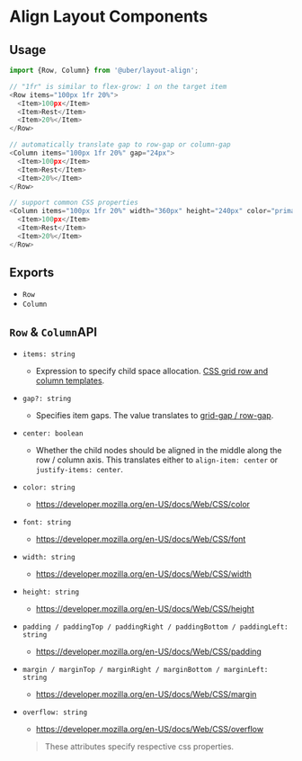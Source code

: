 # Align Layout Components

## Usage

```javascript
import {Row, Column} from '@uber/layout-align';

// "1fr" is similar to flex-grow: 1 on the target item
<Row items="100px 1fr 20%">
  <Item>100px</Item>
  <Item>Rest</Item>
  <Item>20%</Item>
</Row>

// automatically translate gap to row-gap or column-gap
<Column items="100px 1fr 20%" gap="24px">
  <Item>100px</Item>
  <Item>Rest</Item>
  <Item>20%</Item>
</Row>

// support common CSS properties
<Column items="100px 1fr 20%" width="360px" height="240px" color="primary200">
  <Item>100px</Item>
  <Item>Rest</Item>
  <Item>20%</Item>
</Row>
```

## Exports

* `Row`
* `Column`

## `Row` & `Column`API

* `items: string`

  * Expression to specify child space allocation. [CSS grid row and column templates](https://developer.mozilla.org/en-US/docs/Web/CSS/grid-template-rows).

* `gap?: string`

  * Specifies item gaps. The value translates to [grid-gap / row-gap](https://developer.mozilla.org/en-US/docs/Web/CSS/row-gap).

* `center: boolean`

  * Whether the child nodes should be aligned in the middle along the row / column axis.
This translates either to `align-item: center` or `justify-items: center`.

* `color: string`
  * https://developer.mozilla.org/en-US/docs/Web/CSS/color

* `font: string`
  * https://developer.mozilla.org/en-US/docs/Web/CSS/font

* `width: string`
  * https://developer.mozilla.org/en-US/docs/Web/CSS/width

* `height: string`
  * https://developer.mozilla.org/en-US/docs/Web/CSS/height

* `padding / paddingTop / paddingRight / paddingBottom / paddingLeft: string`
  * https://developer.mozilla.org/en-US/docs/Web/CSS/padding

* `margin / marginTop / marginRight / marginBottom / marginLeft: string`
  * https://developer.mozilla.org/en-US/docs/Web/CSS/margin

* `overflow: string`
  * https://developer.mozilla.org/en-US/docs/Web/CSS/overflow

  > These attributes specify respective css properties.

